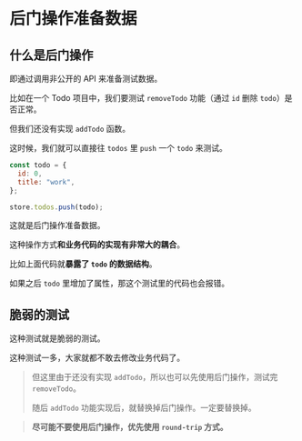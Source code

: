 # 后门操作准备数据

## 什么是后门操作

即通过调用非公开的 API 来准备测试数据。

比如在一个 Todo 项目中，我们要测试 `removeTodo` 功能（通过 `id` 删除 `todo`）是否正常。

但我们还没有实现 `addTodo` 函数。

这时候，我们就可以直接往 `todos` 里 `push` 一个 `todo` 来测试。

```js
const todo = {
  id: 0,
  title: "work",
};

store.todos.push(todo);
```

这就是后门操作准备数据。

这种操作方式**和业务代码的实现有非常大的耦合**。

比如上面代码就**暴露了 `todo` 的数据结构**。

如果之后 `todo` 里增加了属性，那这个测试里的代码也会报错。

## 脆弱的测试

这种测试就是脆弱的测试。

这种测试一多，大家就都不敢去修改业务代码了。

> 但这里由于还没有实现 `addTodo`，所以也可以先使用后门操作，测试完 `removeTodo`。
>
> 随后 `addTodo` 功能实现后，就替换掉后门操作。一定要替换掉。

> **尽可能不要使用后门操作，优先使用 `round-trip` 方式。**
